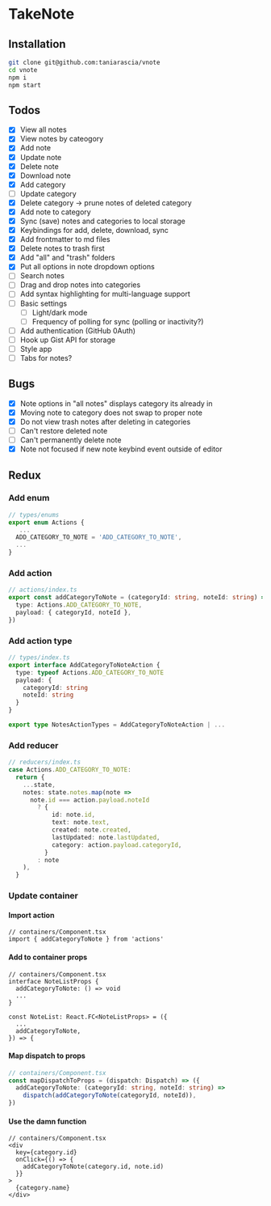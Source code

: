 # TakeNote

## Installation

```bash
git clone git@github.com:taniarascia/vnote
cd vnote
npm i
npm start
```

## Todos

- [x] View all notes
- [x] View notes by cateogory
- [x] Add note
- [x] Update note
- [x] Delete note
- [x] Download note
- [x] Add category
- [ ] Update category
- [x] Delete category -> prune notes of deleted category
- [x] Add note to category
- [x] Sync (save) notes and categories to local storage
- [x] Keybindings for add, delete, download, sync
- [x] Add frontmatter to md files
- [x] Delete notes to trash first
- [x] Add "all" and "trash" folders
- [x] Put all options in note dropdown options
- [ ] Search notes
- [ ] Drag and drop notes into categories
- [ ] Add syntax highlighting for multi-language support
- [ ] Basic settings
  - [ ] Light/dark mode
  - [ ] Frequency of polling for sync (polling or inactivity?)
- [ ] Add authentication (GitHub 0Auth)
- [ ] Hook up Gist API for storage
- [ ] Style app
- [ ] Tabs for notes? 

## Bugs

- [x] Note options in "all notes" displays category its already in
- [x] Moving note to category does not swap to proper note
- [x] Do not view trash notes after deleting in categories
- [ ] Can't restore deleted note
- [ ] Can't permanently delete note
- [x] Note not focused if new note keybind event outside of editor

## Redux

### Add enum

```ts
// types/enums
export enum Actions {
   ...
  ADD_CATEGORY_TO_NOTE = 'ADD_CATEGORY_TO_NOTE',
  ...
}
```

### Add action

```ts
// actions/index.ts
export const addCategoryToNote = (categoryId: string, noteId: string) => ({
  type: Actions.ADD_CATEGORY_TO_NOTE,
  payload: { categoryId, noteId },
})
```

### Add action type

```ts
// types/index.ts
export interface AddCategoryToNoteAction {
  type: typeof Actions.ADD_CATEGORY_TO_NOTE
  payload: {
    categoryId: string
    noteId: string
  }
}

export type NotesActionTypes = AddCategoryToNoteAction | ...
```

### Add reducer

```ts
// reducers/index.ts
case Actions.ADD_CATEGORY_TO_NOTE:
  return {
    ...state,
    notes: state.notes.map(note =>
      note.id === action.payload.noteId
        ? {
            id: note.id,
            text: note.text,
            created: note.created,
            lastUpdated: note.lastUpdated,
            category: action.payload.categoryId,
          }
        : note
    ),
  }
```

### Update container

#### Import action

```tsx
// containers/Component.tsx
import { addCategoryToNote } from 'actions'
```

#### Add to container props

```tsx
// containers/Component.tsx
interface NoteListProps {
  addCategoryToNote: () => void
  ...
}

const NoteList: React.FC<NoteListProps> = ({
  ...
  addCategoryToNote,
}) => {
```

#### Map dispatch to props

```ts
// containers/Component.tsx
const mapDispatchToProps = (dispatch: Dispatch) => ({
  addCategoryToNote: (categoryId: string, noteId: string) =>
    dispatch(addCategoryToNote(categoryId, noteId)),
})
```

#### Use the damn function

```tsx
// containers/Component.tsx
<div
  key={category.id}
  onClick={() => {
    addCategoryToNote(category.id, note.id)
  }}
>
  {category.name}
</div>
```
